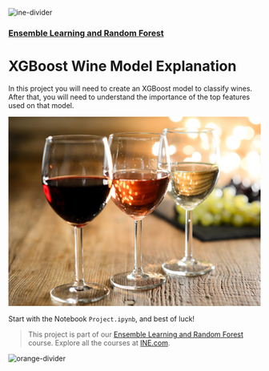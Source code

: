 ![ine-divider](https://user-images.githubusercontent.com/7065401/92672068-398e8080-f2ee-11ea-82d6-ad53f7feb5c0.png)

### [Ensemble Learning and Random Forest](https://my.ine.com/course/ensemble-learning-and-random-forest/2f29600c-05b1-43d4-b2cf-2fa82cf103e5)

# XGBoost Wine Model Explanation

In this project you will need to create an XGBoost model to classify wines. After that, you will need to understand the importance of the top features used on that model.

![wine](img/wine.jpg)

Start with the Notebook `Project.ipynb`, and best of luck!

> This project is part of our [Ensemble Learning and Random Forest](https://my.ine.com/course/ensemble-learning-and-random-forest/2f29600c-05b1-43d4-b2cf-2fa82cf103e5) course. Explore all the courses at [INE.com](https://ine.com/).

![orange-divider](https://user-images.githubusercontent.com/7065401/92672455-187a5f80-f2ef-11ea-890c-40be9474f7b7.png)